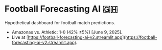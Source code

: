 # Football Forecasting AI 🇬🇭
Hypothetical dashboard for football match predictions.
- Amazonas vs. Athletic: 1-0 (42% ±5%) [June 9, 2025].
- Live at [https://football-forecasting-ai-v2.streamlit.app](https://football-forecasting-ai-v2.streamlit.app).